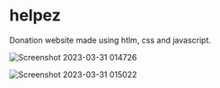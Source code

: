 # helpez

Donation website made using htlm, css and javascript.

![Screenshot 2023-03-31 014726](https://user-images.githubusercontent.com/90144196/228959659-d22c0ae3-a56d-4722-ac5e-2990c4303de8.png)


![Screenshot 2023-03-31 015022](https://user-images.githubusercontent.com/90144196/228959751-aabb995b-dcc3-4675-8674-709a82837210.png)
